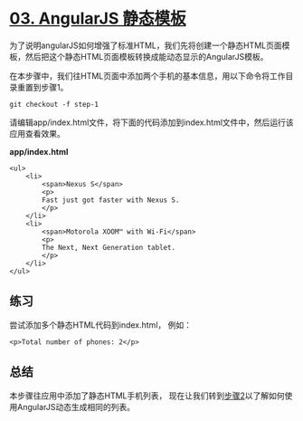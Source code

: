 # [03. AngularJS 静态模板](https://Mooxe000.github.io/AngularjsTutorial_cn)

为了说明angularJS如何增强了标准HTML，我们先将创建一个静态HTML页面模板，然后把这个静态HTML页面模板转换成能动态显示的AngularJS模板。

在本步骤中，我们往HTML页面中添加两个手机的基本信息，用以下命令将工作目录重置到步骤1。

    git checkout -f step-1

请编辑app/index.html文件，将下面的代码添加到index.html文件中，然后运行该应用查看效果。

**app/index.html**

    <ul>
        <li>
            <span>Nexus S</span>
            <p>
            Fast just got faster with Nexus S.
            </p>
        </li>
        <li>
            <span>Motorola XOOM™ with Wi-Fi</span>
            <p>
            The Next, Next Generation tablet.
            </p>
        </li>
    </ul>

## 练习

尝试添加多个静态HTML代码到index.html， 例如：

    <p>Total number of phones: 2</p>

## 总结

本步骤往应用中添加了静态HTML手机列表， 现在让我们转到[步骤2][step_02]以了解如何使用AngularJS动态生成相同的列表。

[step_02]: http://angularjs.cn/A005
